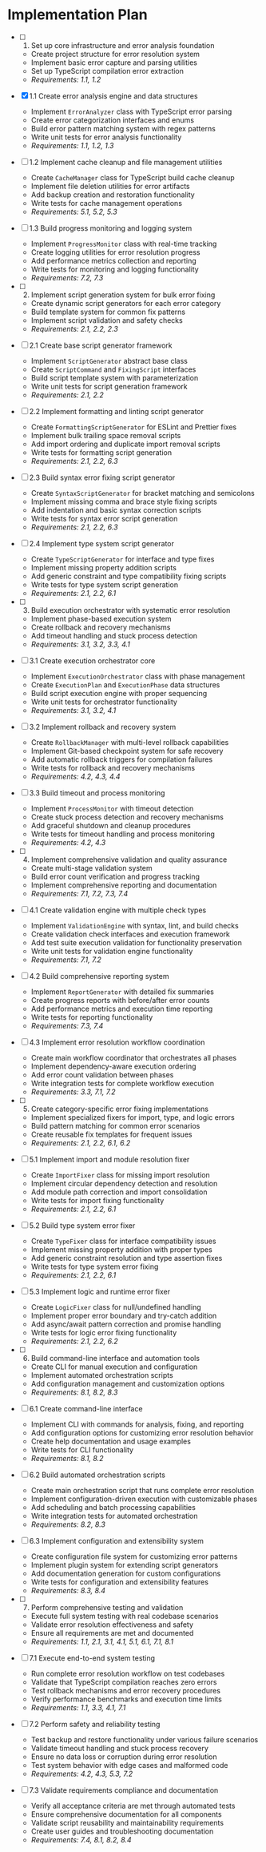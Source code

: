 # Implementation Plan

- [ ] 1. Set up core infrastructure and error analysis foundation

  - Create project structure for error resolution system
  - Implement basic error capture and parsing utilities
  - Set up TypeScript compilation error extraction
  - _Requirements: 1.1, 1.2_


- [x] 1.1 Create error analysis engine and data structures

  - Implement `ErrorAnalyzer` class with TypeScript error parsing
  - Create error categorization interfaces and enums
  - Build error pattern matching system with regex patterns
  - Write unit tests for error analysis functionality
  - _Requirements: 1.1, 1.2, 1.3_

- [ ] 1.2 Implement cache cleanup and file management utilities

  - Create `CacheManager` class for TypeScript build cache cleanup
  - Implement file deletion utilities for error artifacts
  - Add backup creation and restoration functionality
  - Write tests for cache management operations
  - _Requirements: 5.1, 5.2, 5.3_

- [ ] 1.3 Build progress monitoring and logging system

  - Implement `ProgressMonitor` class with real-time tracking
  - Create logging utilities for error resolution progress
  - Add performance metrics collection and reporting
  - Write tests for monitoring and logging functionality
  - _Requirements: 7.2, 7.3_

- [ ] 2. Implement script generation system for bulk error fixing

  - Create dynamic script generators for each error category
  - Build template system for common fix patterns
  - Implement script validation and safety checks
  - _Requirements: 2.1, 2.2, 2.3_

- [ ] 2.1 Create base script generator framework

  - Implement `ScriptGenerator` abstract base class
  - Create `ScriptCommand` and `FixingScript` interfaces
  - Build script template system with parameterization
  - Write unit tests for script generation framework
  - _Requirements: 2.1, 2.2_

- [ ] 2.2 Implement formatting and linting script generator

  - Create `FormattingScriptGenerator` for ESLint and Prettier fixes
  - Implement bulk trailing space removal scripts
  - Add import ordering and duplicate import removal scripts
  - Write tests for formatting script generation
  - _Requirements: 2.1, 2.2, 6.3_

- [ ] 2.3 Build syntax error fixing script generator

  - Create `SyntaxScriptGenerator` for bracket matching and semicolons
  - Implement missing comma and brace style fixing scripts
  - Add indentation and basic syntax correction scripts
  - Write tests for syntax error script generation
  - _Requirements: 2.1, 2.2, 6.3_

- [ ] 2.4 Implement type system script generator

  - Create `TypeScriptGenerator` for interface and type fixes
  - Implement missing property addition scripts
  - Add generic constraint and type compatibility fixing scripts
  - Write tests for type system script generation
  - _Requirements: 2.1, 2.2, 6.1_

- [ ] 3. Build execution orchestrator with systematic error resolution

  - Implement phase-based execution system
  - Create rollback and recovery mechanisms
  - Add timeout handling and stuck process detection
  - _Requirements: 3.1, 3.2, 3.3, 4.1_

- [ ] 3.1 Create execution orchestrator core

  - Implement `ExecutionOrchestrator` class with phase management
  - Create `ExecutionPlan` and `ExecutionPhase` data structures
  - Build script execution engine with proper sequencing
  - Write unit tests for orchestrator functionality
  - _Requirements: 3.1, 3.2, 4.1_

- [ ] 3.2 Implement rollback and recovery system

  - Create `RollbackManager` with multi-level rollback capabilities
  - Implement Git-based checkpoint system for safe recovery
  - Add automatic rollback triggers for compilation failures
  - Write tests for rollback and recovery mechanisms
  - _Requirements: 4.2, 4.3, 4.4_

- [ ] 3.3 Build timeout and process monitoring

  - Implement `ProcessMonitor` with timeout detection
  - Create stuck process detection and recovery mechanisms
  - Add graceful shutdown and cleanup procedures
  - Write tests for timeout handling and process monitoring
  - _Requirements: 4.2, 4.3_

- [ ] 4. Implement comprehensive validation and quality assurance

  - Create multi-stage validation system
  - Build error count verification and progress tracking
  - Implement comprehensive reporting and documentation
  - _Requirements: 7.1, 7.2, 7.3, 7.4_

- [ ] 4.1 Create validation engine with multiple check types

  - Implement `ValidationEngine` with syntax, lint, and build checks
  - Create validation check interfaces and execution framework
  - Add test suite execution validation for functionality preservation
  - Write unit tests for validation engine functionality
  - _Requirements: 7.1, 7.2_

- [ ] 4.2 Build comprehensive reporting system

  - Implement `ReportGenerator` with detailed fix summaries
  - Create progress reports with before/after error counts
  - Add performance metrics and execution time reporting
  - Write tests for reporting functionality
  - _Requirements: 7.3, 7.4_

- [ ] 4.3 Implement error resolution workflow coordination

  - Create main workflow coordinator that orchestrates all phases
  - Implement dependency-aware execution ordering
  - Add error count validation between phases
  - Write integration tests for complete workflow execution
  - _Requirements: 3.3, 7.1, 7.2_

- [ ] 5. Create category-specific error fixing implementations

  - Implement specialized fixers for import, type, and logic errors
  - Build pattern matching for common error scenarios
  - Create reusable fix templates for frequent issues
  - _Requirements: 2.1, 2.2, 6.1, 6.2_

- [ ] 5.1 Implement import and module resolution fixer

  - Create `ImportFixer` class for missing import resolution
  - Implement circular dependency detection and resolution
  - Add module path correction and import consolidation
  - Write tests for import fixing functionality
  - _Requirements: 2.1, 2.2, 6.1_

- [ ] 5.2 Build type system error fixer

  - Create `TypeFixer` class for interface compatibility issues
  - Implement missing property addition with proper types
  - Add generic constraint resolution and type assertion fixes
  - Write tests for type system error fixing
  - _Requirements: 2.1, 2.2, 6.1_

- [ ] 5.3 Implement logic and runtime error fixer

  - Create `LogicFixer` class for null/undefined handling
  - Implement proper error boundary and try-catch addition
  - Add async/await pattern correction and promise handling
  - Write tests for logic error fixing functionality
  - _Requirements: 2.1, 2.2, 6.2_

- [ ] 6. Build command-line interface and automation tools

  - Create CLI for manual execution and configuration
  - Implement automated orchestration scripts
  - Add configuration management and customization options
  - _Requirements: 8.1, 8.2, 8.3_

- [ ] 6.1 Create command-line interface

  - Implement CLI with commands for analysis, fixing, and reporting
  - Add configuration options for customizing error resolution behavior
  - Create help documentation and usage examples
  - Write tests for CLI functionality
  - _Requirements: 8.1, 8.2_

- [ ] 6.2 Build automated orchestration scripts

  - Create main orchestration script that runs complete error resolution
  - Implement configuration-driven execution with customizable phases
  - Add scheduling and batch processing capabilities
  - Write integration tests for automated orchestration
  - _Requirements: 8.2, 8.3_

- [ ] 6.3 Implement configuration and extensibility system

  - Create configuration file system for customizing error patterns
  - Implement plugin system for extending script generators
  - Add documentation generation for custom configurations
  - Write tests for configuration and extensibility features
  - _Requirements: 8.3, 8.4_

- [ ] 7. Perform comprehensive testing and validation

  - Execute full system testing with real codebase scenarios
  - Validate error resolution effectiveness and safety
  - Ensure all requirements are met and documented
  - _Requirements: 1.1, 2.1, 3.1, 4.1, 5.1, 6.1, 7.1, 8.1_

- [ ] 7.1 Execute end-to-end system testing

  - Run complete error resolution workflow on test codebases
  - Validate that TypeScript compilation reaches zero errors
  - Test rollback mechanisms and error recovery procedures
  - Verify performance benchmarks and execution time limits
  - _Requirements: 1.1, 3.3, 4.1, 7.1_

- [ ] 7.2 Perform safety and reliability testing

  - Test backup and restore functionality under various failure scenarios
  - Validate timeout handling and stuck process recovery
  - Ensure no data loss or corruption during error resolution
  - Test system behavior with edge cases and malformed code
  - _Requirements: 4.2, 4.3, 5.3, 7.2_

- [ ] 7.3 Validate requirements compliance and documentation
  - Verify all acceptance criteria are met through automated tests
  - Ensure comprehensive documentation for all components
  - Validate script reusability and maintainability requirements
  - Create user guides and troubleshooting documentation
  - _Requirements: 7.4, 8.1, 8.2, 8.4_
